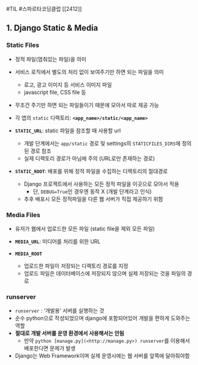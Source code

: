 #TIL #스파르타코딩클럽 [[2412]]

## 1. Django Static & Media
### Static Files
- 정적 파일(멈춰있는 파일)을 의미
- 서비스 로직에서 별도의 처리 없이 보여주기만 하면 되는 파일을 의미
	- 로고, 광고 이미지 등 서비스 이미지 파일
	- javascript file, CSS file 등
- 무조건 주기만 하면 되는 파일들이기 때문에 모아서 따로 제공 가능
- 각 앱의 `static` 디렉토리: **`<app_name>/static/<app_name>`**

- **`STATIC_URL`**: static 파일을 참조할 때 사용할 url
	- 개발 단계에서는 `app/static` 경로 및 settings의 `STATICFILES_DIRS`에 정의된 경로 참조
	- 실제 디렉토리 경로가 아님에 주의 (URL로만 존재하는 경로)

- **`STATIC_ROOT`**: 배포를 위해 정적 파일을 수집하는 디렉토리의 절대경로
	- Django 프로젝트에서 사용하는 모든 정적 파일을 이곳으로 모아서 적용
		- 단, `DEBUG=True`인 경우엔 동작 X (개발 단계라고 인식)
	- 추후 배포시 모든 정적파일을 다른 웹 서버가 직접 제공하기 위함


### Media Files
- 유저가 웹에서 업로드한 모든 파일 (static file을 제외 모든 파일)

- **`MEDIA_URL`**: 미디어를 처리를 위한 URL

- **`MEDIA_ROOT`**
	- 업로드한 파일이 저장되는 디렉토리 경로를 지정
	- 업로드 파일은 데이터베이스에 저장되지 않으며 실제 저장되는 것을 파일의 경로


### runserver
- `runserver` : ‘개발용’ 서버를 실행하는 것
- 순수 python으로 작성되었으며 django에 포함되어있어 개발을 편하게 도와주는 역할
- **절대로 개발 서버를 운영 환경에서 사용해서는 안됨**
    - 만약 `python [manage.py](<http://manage.py>) runserver`를 이용해서 배포한다면 문제가 발생
- Django는 Web Framework이며 실제 운영시에는 웹 서버를 앞쪽에 달아줘야함

